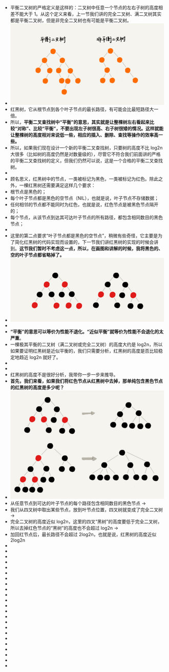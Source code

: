 - 平衡二叉树的严格定义是这样的：二叉树中任意一个节点的左右子树的高度相差不能大于 1。从这个定义来看，上一节我们讲的完全二叉树、满二叉树其实都是平衡二叉树，但是非完全二叉树也有可能是平衡二叉树。
- ![下载 (10).jpeg](../assets/下载_(10)_1668650300523_0.jpeg)
- 红黑树，它从根节点到各个叶子节点的最长路径，有可能会比最短路径大一倍。
- 所以，**平衡二叉查找树中“平衡”的意思，其实就是让整棵树左右看起来比较“对称”、比较“平衡”，不要出现左子树很高、右子树很矮的情况。这样就能让整棵树的高度相对来说低一些，相应的插入、删除、查找等操作的效率高一些。**
- 所以，如果我们现在设计一个新的平衡二叉查找树，只要树的高度不比 log2n 大很多（比如树的高度仍然是对数量级的），尽管它不符合我们前面讲的严格的平衡二叉查找树的定义，但我们仍然可以说，这是一个合格的平衡二叉查找树。
-
- 顾名思义，红黑树中的节点，一类被标记为黑色，一类被标记为红色。除此之外，一棵红黑树还需要满足这样几个要求：
- 根节点是黑色的；
- 每个叶子节点都是黑色的空节点（NIL），也就是说，叶子节点不存储数据；
- 任何相邻的节点都不能同时为红色，也就是说，红色节点是被黑色节点隔开的；
- 每个节点，从该节点到达其可达叶子节点的所有路径，都包含相同数目的黑色节点；
-
- 这里的第二点要求“叶子节点都是黑色的空节点”，稍微有些奇怪，它主要是为了简化红黑树的代码实现而设置的，下一节我们讲红黑树的实现的时候会讲到。**这节我们暂时不考虑这一点，所以，在画图和讲解的时候，我将黑色的、空的叶子节点都省略掉了。**
- ![下载 (11).jpeg](../assets/下载_(11)_1668650594258_0.jpeg)
-
- **“平衡”的意思可以等价为性能不退化。“近似平衡”就等价为性能不会退化的太严重**。
- 一棵极其平衡的二叉树（满二叉树或完全二叉树）的高度大约是 log2n，所以如果要证明红黑树是近似平衡的，我们只需要分析，红黑树的高度是否比较稳定地趋近 log2n 就好了。
-
-
- 红黑树的高度不是很好分析，我带你一步一步来推导。
- **首先，我们来看，如果我们将红色节点从红黑树中去掉，那单纯包含黑色节点的红黑树的高度是多少呢？**
- ![下载 (12).jpeg](../assets/下载_(12)_1668650740948_0.jpeg)
- 从任意节点到可达的叶子节点的每个路径包含相同数目的黑色节点 ->
- 我们从四叉树中取出某些节点，放到叶节点位置，四叉树就变成了完全二叉树 ->
- 完全二叉树的高度近似 log2n，这里的四叉“黑树”的高度要低于完全二叉树，所以去掉红色节点的“黑树”的高度也不会超过 log2n ->
- 加回红节点后，最长路径不会超过 2log2n，也就是说，红黑树的高度近似 2log2n
-
-
-
-
-
-
-
-
-
-
-
-
-
-
-
-
-
-
-
-
-
-
-